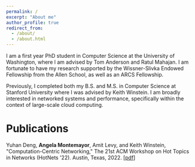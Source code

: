 ```yaml
---
permalink: /
excerpt: "About me"
author_profile: true
redirect_from: 
  - /about/
  - /about.html
---
```


I am a first year PhD student in Computer Science at the University of Washington, where I am advised by Tom Anderson and Ratul Mahajan. I am fortunate to have my research supported by the Wissner-Slivka Endowed Fellowship from the Allen School, as well as an ARCS Fellowship.

Previously, I completed both my B.S. and M.S. in Computer Science at Stanford University where I was advised by Keith Winstein. I am broadly interested in networked systems and performance, specifically within the context of large-scale cloud computing.

Publications
======
Yuhan Deng, **Angela Montemayor**, Amit Levy, and Keith Winstein, "Computation-Centric Networking," The 21st ACM Workshop on Hot Topics in Networks (HotNets '22). Austin, Texas, 2022. [[pdf](http://angelamontemayor.github.io/files/hotnets22-final168[77].pdf)]

